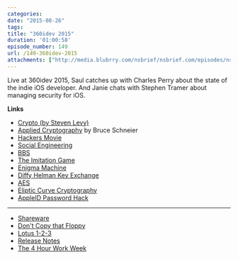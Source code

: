 ```yaml
---
categories: 
date: "2015-08-26"
tags: 
title: "360idev 2015"
duration: '01:00:58'
episode_number: 149
url: /149-360idev-2015
attachments: ["http://media.blubrry.com/nsbrief/nsbrief.com/episodes/nsbrief_149_360idev_2015.m4a"]
---
```


Live at 360idev 2015, Saul catches up with Charles Perry about the state of the indie iOS developer. And Janie chats with Stephen Tramer about managing security for iOS.

**Links**

* [Crypto (by Steven Levy)](http://www.stevenlevy.com/index.php/books/crypto)
* [Applied Cryptography](http://www.amazon.com/Applied-Cryptography-Protocols-Algorithms-Source/dp/0471117099) by Bruce Schneier
* [Hackers Movie](http://www.amazon.com/Applied-Cryptography-Protocols-Algorithms-Source/dp/0471117099)
* [Social Engineering](https://en.wikipedia.org/wiki/Social_engineering_(security))
* [BBS](https://en.wikipedia.org/wiki/Bulletin_board_system)
* [The Imitation Game](http://www.rottentomatoes.com/m/the_imitation_game/)
 * [Enigma Machine](https://en.wikipedia.org/wiki/Enigma_machine)
* [Diffy Helman Key Exchange](https://en.wikipedia.org/wiki/Diffie-Hellman_key_exchange)
* [AES](https://en.wikipedia.org/wiki/Advanced_Encryption_Standard)
* [Eliptic Curve Cryptography](https://en.wikipedia.org/wiki/Elliptic_curve_cryptography)
* [AppleID Password Hack](http://www.wired.com/2012/08/apple-icloud-password-freeze/)

---
* [Shareware](https://en.wikipedia.org/wiki/Shareware)
* [Don't Copy that Floppy](https://www.youtube.com/watch?v=up863eQKGUI)
* [Lotus 1-2-3](https://en.wikipedia.org/wiki/Lotus_1-2-3)
* [Release Notes](http://releasenotes.tv)
* [The 4 Hour Work Week](http://fourhourworkweek.com)


